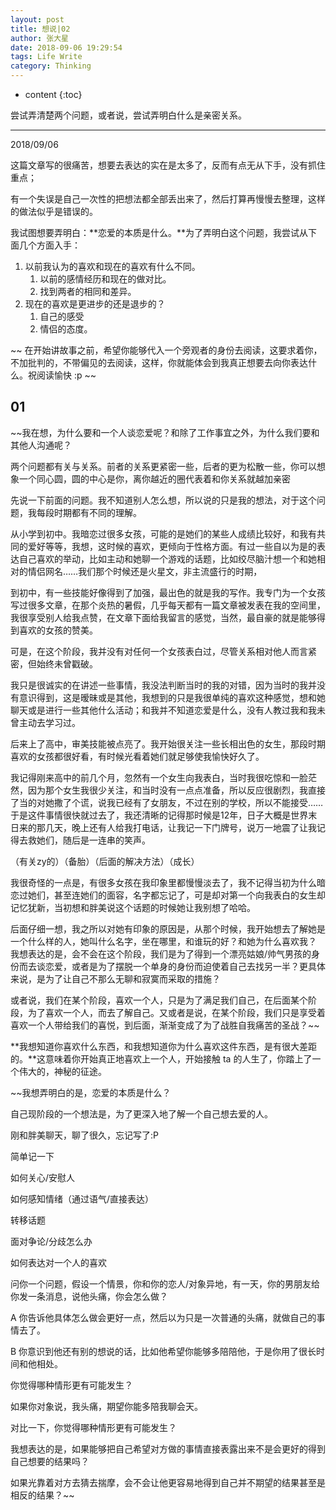 ```yaml
---
layout: post 
title: 想说|02
author: 张大星
date: 2018-09-06 19:29:54
tags: Life Write
category: Thinking
---
```

* content
{:toc}

尝试弄清楚两个问题，或者说，尝试弄明白什么是亲密关系。



----

2018/09/06

这篇文章写的很痛苦，想要去表达的实在是太多了，反而有点无从下手，没有抓住重点；

有一个失误是自己一次性的把想法都全部丢出来了，然后打算再慢慢去整理，这样的做法似乎是错误的。

我试图想要弄明白：**恋爱的本质是什么。**为了弄明白这个问题，我尝试从下面几个方面入手：

1. 以前我认为的喜欢和现在的喜欢有什么不同。
   1. 以前的感情经历和现在的做对比。
   2. 找到两者的相同和差异。
2. 现在的喜欢是更进步的还是退步的？
   1. 自己的感受
   2. 情侣的态度。





~~
在开始讲故事之前，希望你能够代入一个旁观者的身份去阅读，这要求着你，不加批判的，不带偏见的去阅读，这样，你就能体会到我真正想要去向你表达什么。祝阅读愉快 :p
~~
## 01

~~我在想，为什么要和一个人谈恋爱呢？和除了工作事宜之外，为什么我们要和其他人沟通呢？

两个问题都有关与关系。前者的关系更紧密一些，后者的更为松散一些，你可以想象一个同心圆，圆的中心是你，离你越近的圈代表着和你关系就越加亲密

先说一下前面的问题。我不知道别人怎么想，所以说的只是我的想法，对于这个问题，我每段时期都有不同的理解。

从小学到初中。我暗恋过很多女孩，可能的是她们的某些人成绩比较好，和我有共同的爱好等等，我想，这时候的喜欢，更倾向于性格方面。有过一些自以为是的表达自己喜欢的举动，比如主动和她聊一个游戏的话题，比如绞尽脑汁想一个和她相对的情侣网名……我们那个时候还是火星文，非主流盛行的时期，

到初中，有一些技能好像得到了加强，最出色的就是我的写作。我专门为一个女孩写过很多文章，在那个炎热的暑假，几乎每天都有一篇文章被发表在我的空间里，我很享受别人给我点赞，在文章下面给我留言的感觉，当然，最自豪的就是能够得到喜欢的女孩的赞美。

可是，在这个阶段，我并没有对任何一个女孩表白过，尽管关系相对他人而言紧密，但始终未曾戳破。

我只是很诚实的在讲述一些事情，我没法判断当时的我的对错，因为当时的我并没有意识得到，这是暧昧或是其他，我想到的只是我很单纯的喜欢这种感觉，想和她聊天或是进行一些其他什么活动；和我并不知道恋爱是什么，没有人教过我和我未曾主动去学习过。

后来上了高中，审美技能被点亮了。我开始很关注一些长相出色的女生，那段时期喜欢的女孩都很好看，有时候光看着她们就足够使我愉快好久了。

我记得刚来高中的前几个月，忽然有一个女生向我表白，当时我很吃惊和一脸茫然，因为那个女生我很少关注，和当时没有一点点准备，所以反应很剧烈，我直接了当的对她撒了个谎，说我已经有了女朋友，不过在别的学校，所以不能接受……于是这件事情很快就过去了，我还清晰的记得那时候是12年，日子大概是世界末日来的那几天，晚上还有人给我打电话，让我记一下门牌号，说万一地震了让我记得去救她们，随后是一连串的笑声。

（有关zy的）（备胎）（后面的解决方法）（成长）

我很奇怪的一点是，有很多女孩在我印象里都慢慢淡去了，我不记得当初为什么暗恋过她们，甚至连她们的面容，名字都忘记了，可是却对第一个向我表白的女生却记忆犹新，当初想和胖美说这个话题的时候她让我别想了哈哈。

后面仔细一想，我之所以对她有印象的原因是，从那个时候，我开始想去了解她是一个什么样的人，她叫什么名字，坐在哪里，和谁玩的好？和她为什么喜欢我？
我想表达的是，会不会在这个阶段，我们是为了得到一个漂亮姑娘/帅气男孩的身份而去谈恋爱，或者是为了摆脱一个单身的身份而迫使着自己去找另一半？更具体来说，是为了让自己不那么无聊和寂寞而采取的措施？

或者说，我们在某个阶段，喜欢一个人，只是为了满足我们自己，在后面某个阶段，为了喜欢一个人，而去了解自己。又或者是说，在某个阶段，我们只是享受着喜欢一个人带给我们的喜悦，到后面，渐渐变成了为了战胜自我痛苦的圣战？~~

**我想知道你喜欢什么东西，和我想知道你为什么喜欢这件东西，是有很大差距的。**这意味着你开始真正地喜欢上一个人，开始接触 ta 的人生了，你踏上了一个伟大的，神秘的征途。

~~我想弄明白的是，恋爱的本质是什么？

自己现阶段的一个想法是，为了更深入地了解一个自己想去爱的人。

刚和胖美聊天，聊了很久，忘记写了:P

简单记一下

如何关心/安慰人

如何感知情绪（通过语气/直接表达）

转移话题

面对争论/分歧怎么办

如何表达对一个人的喜欢

问你一个问题，假设一个情景，你和你的恋人/对象异地，有一天，你的男朋友给你发一条消息，说他头痛，你会怎么做？

A 你告诉他具体怎么做会更好一点，然后以为只是一次普通的头痛，就做自己的事情去了。

B 你意识到他还有别的想说的话，比如他希望你能够多陪陪他，于是你用了很长时间和他相处。

你觉得哪种情形更有可能发生？

如果你对象说，我头痛，期望你能多陪我聊会天。

对比一下，你觉得哪种情形更有可能发生？

我想表达的是，如果能够把自己希望对方做的事情直接表露出来不是会更好的得到自己想要的结果吗？

如果光靠着对方去猜去揣摩，会不会让他更容易地得到自己并不期望的结果甚至是相反的结果？~~

